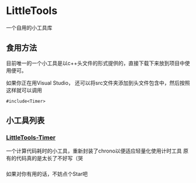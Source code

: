 # LittleTools
 一个自用的小工具库


## 食用方法
目前唯一的一个小工具是以c++头文件的形式提供的，直接下载下来放到项目中使用便可。

如果你正在用Visual Studio， 还可以将src文件夹添加到头文件包含中，然后按照这样就可以调用
```
#include<Timer>
```

## 小工具列表
### [LittleTools-Timer](https://github.com/ZZZ12138/LittleTools/wiki/Timer)
一个计算代码耗时的小工具，重新封装了chrono以便适应轻量化使用计时工具
原有的代码真的是太长了不好写（哭

###
如果对你有用的话，不妨点个Star吧
